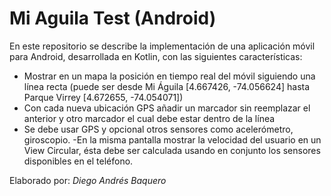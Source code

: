 # Mi Aguila Test (Android)
En este repositorio se describe la implementación de una aplicación móvil para Android, desarrollada en Kotlin, con las siguientes características:

- Mostrar en un mapa la posición en tiempo real del móvil siguiendo una línea recta (puede ser desde Mi Águila [4.667426, -74.056624] hasta Parque Virrey [4.672655, -74.054071])
- Con cada nueva ubicación GPS añadir un marcador sin reemplazar el anterior y otro marcador el cual debe estar dentro de la línea
- Se debe usar GPS y opcional otros sensores como acelerómetro, giroscopio.
-En la misma pantalla mostrar la velocidad del usuario en un View Circular, ésta debe ser calculada usando en conjunto los sensores
disponibles en el teléfono.


Elaborado por: *Diego Andrés Baquero*

